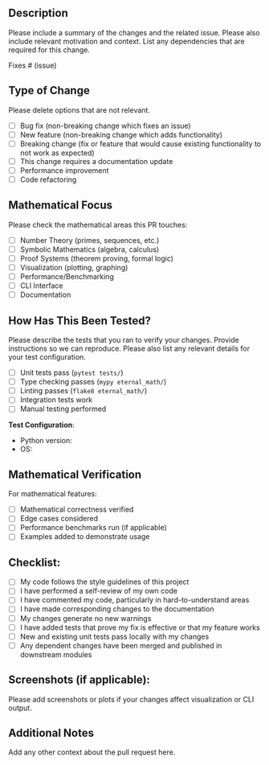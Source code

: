 ## Description

Please include a summary of the changes and the related issue. Please also include relevant motivation and context. List any dependencies that are required for this change.

Fixes # (issue)

## Type of Change

Please delete options that are not relevant.

- [ ] Bug fix (non-breaking change which fixes an issue)
- [ ] New feature (non-breaking change which adds functionality)
- [ ] Breaking change (fix or feature that would cause existing functionality to not work as expected)
- [ ] This change requires a documentation update
- [ ] Performance improvement
- [ ] Code refactoring

## Mathematical Focus

Please check the mathematical areas this PR touches:

- [ ] Number Theory (primes, sequences, etc.)
- [ ] Symbolic Mathematics (algebra, calculus)
- [ ] Proof Systems (theorem proving, formal logic)
- [ ] Visualization (plotting, graphing)
- [ ] Performance/Benchmarking
- [ ] CLI Interface
- [ ] Documentation

## How Has This Been Tested?

Please describe the tests that you ran to verify your changes. Provide instructions so we can reproduce. Please also list any relevant details for your test configuration.

- [ ] Unit tests pass (`pytest tests/`)
- [ ] Type checking passes (`mypy eternal_math/`)
- [ ] Linting passes (`flake8 eternal_math/`)
- [ ] Integration tests work
- [ ] Manual testing performed

**Test Configuration**:
* Python version:
* OS:

## Mathematical Verification

For mathematical features:
- [ ] Mathematical correctness verified
- [ ] Edge cases considered
- [ ] Performance benchmarks run (if applicable)
- [ ] Examples added to demonstrate usage

## Checklist:

- [ ] My code follows the style guidelines of this project
- [ ] I have performed a self-review of my own code
- [ ] I have commented my code, particularly in hard-to-understand areas
- [ ] I have made corresponding changes to the documentation
- [ ] My changes generate no new warnings
- [ ] I have added tests that prove my fix is effective or that my feature works
- [ ] New and existing unit tests pass locally with my changes
- [ ] Any dependent changes have been merged and published in downstream modules

## Screenshots (if applicable):

Please add screenshots or plots if your changes affect visualization or CLI output.

## Additional Notes

Add any other context about the pull request here.
